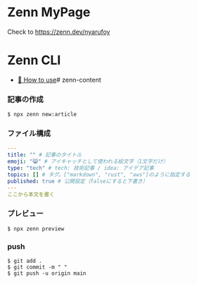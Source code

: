 # Zenn MyPage
Check to https://zenn.dev/nyarufoy

# Zenn CLI
* [📘 How to use](https://zenn.dev/zenn/articles/zenn-cli-guide)# zenn-content

### 記事の作成

```shell
$ npx zenn new:article
```

### ファイル構成

```yaml
---
title: "" # 記事のタイトル
emoji: "😸" # アイキャッチとして使われる絵文字（1文字だけ）
type: "tech" # tech: 技術記事 / idea: アイデア記事
topics: [] # タグ。["markdown", "rust", "aws"]のように指定する
published: true # 公開設定（falseにすると下書き）
---
ここから本文を書く
```

### プレビュー

```shell
$ npx zenn preview 
```

### push

```
$ git add .
$ git commit -m " "
$ git push -u origin main
```